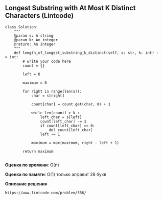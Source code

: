 ## Longest Substring with At Most K Distinct Characters (Lintcode)

```
class Solution:
    """
    @param s: A string
    @param k: An integer
    @return: An integer
    """
    def length_of_longest_substring_k_distinct(self, s: str, k: int) -> int:
        # write your code here
        count = {}

        left = 0

        maximum = 0

        for right in range(len(s)):
            char = s[right]

            count[char] = count.get(char, 0) + 1

            while len(count) > k :
                left_char = s[left]
                count[left_char] -= 1
                if count[left_char] == 0:
                    del count[left_char]
                left += 1

            maximum = max(maximum, right - left + 1)

        return maximum


```

**Оценка по времени**: О(n)


**Оценка по памяти**: О(1) только алфавит 26 букв


**Описание решения**
```
https://www.lintcode.com/problem/386/
```

